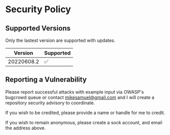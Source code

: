 # Security Policy

## Supported Versions

Only the lastest version are supported with updates.

| Version    | Supported          |
| ---------- | ------------------ |
| 20220608.2 | :white_check_mark: |


## Reporting a Vulnerability

Please report successful attacks with example input via OWASP's bugcrowd queue or contact mikesamuel@gmail.com and I will create a repository security advisory to coordinate.

If you wish to be credited, please provide a name or handle for me to credit.

If you wish to remain anonymous, please create a sock account, and email the address above.
